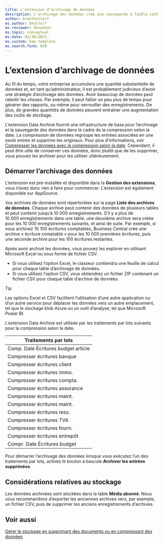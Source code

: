 ```yaml
---
title: L’extension d’archivage de données
description: L’archivage des données crée une sauvegarde à faible coût de vos enregistrements.
author: brentholtorf
ms.author: bholtorf
ms.reviewer: bknudsen
ms.topic: conceptual
ms.date: 01/30/2023
ms.custom: bap-template
ms.search.form: 630
---
```


# <a name="the-data-archive-extension" />L’extension d’archivage de données

Au fil du temps, votre entreprise accumulera une quantité substantielle de données et, en tant qu’administrateur, il est probablement judicieux d’avoir une stratégie d’archivage des données. Avoir beaucoup de données peut ralentir les choses. Par exemple, il peut falloir un peu plus de temps pour générer des rapports, ou même pour verrouiller des enregistrements. De plus, de grandes quantités de données peuvent entraîner une augmentation des coûts de stockage.

L’extension Data Archive fournit une infrastructure de base pour l’archivage et la sauvegarde des données dans le cadre de la compression selon la date. La compression de données regroupe les entrées associées en une seule entrée et supprime les originaux. Pour plus d’informations, voir [Compresser les données avec la compression selon la date](admin-manage-documents.md#compress-data-with-date-compression). Cependant, il peut être utile de conserver ces données, donc plutôt que de les supprimer, vous pouvez les archiver pour les utiliser ultérieurement.

## <a name="start-archiving-data" />Démarrer l’archivage des données

L’extension est pré-installée et disponible dans la **Gestion des extensions**, vous n’avez donc rien à faire pour commencer. L’extension est également disponible sur AppSource.

Vos archives de données sont répertoriées sur la page **Liste des archives de données**. Chaque archive peut contenir des données de plusieurs tables et peut contenir jusqu’à 10 000 enregistrements. S’il y a plus de 10 000 enregistrements dans une table, une deuxième archive sera créée pour les 10 000 enregistrements suivants, et ainsi de suite. Par exemple, si vous archivez 10 100 écritures comptables, Business Central crée une archive « écriture comptable » pour les 10 000 premières écritures, puis une seconde archive pour les 100 écritures restantes.

Après avoir archivé les données, vous pouvez les explorer en utilisant Microsoft Excel ou sous forme de fichier CSV.

* Si vous utilisez l’option Excel, le classeur contiendra une feuille de calcul pour chaque table d’archivage de données.
* Si vous utilisez l’option CSV, vous obtiendrez un fichier ZIP contenant un fichier CSV pour chaque table d’archive de données.

> [!TIP]
> Les options Excel et CSV facilitent l’utilisation d’une autre application ou d’un autre service pour déplacer les données vers un autre emplacement, tel que le stockage blob Azure ou un outil d’analyse, tel que Microsoft Power BI.

L’extension Data Archive est utilisée par les traitements par lots suivants pour la compression selon la date.

|Traitements par lots  |
|---------|
|Comp. Date Écritures budget article |
|Compresser écritures banque |
|Compresser écritures client |
|Compresser écritures immo. |
|Compresser écritures compta. |
|Compresser écritures assurance |
|Compresser écritures maint. |
|Compresser écritures maint. |
|Compresser écritures ress. |
|Compresser écritures TVA |
|Compresser écritures fourn. |
|Compresser écritures entrepôt |
|Compr. Date Écritures budget |

Pour démarrer l’archivage des données lorsque vous exécutez l’un des traitements par lots, activez le bouton à bascule **Archiver les entrées supprimées**.

## <a name="storage-considerations" />Considérations relatives au stockage

Les données archivées sont stockées dans la table **Média abonné**. Nous vous recommandons d’exporter les anciennes archives vers, par exemple, un fichier CSV, puis de supprimer les anciens enregistrements d’archives.

## <a name="see-also" />Voir aussi

[Gérer le stockage en supprimant des documents ou en compressant des données](admin-manage-documents.md)

